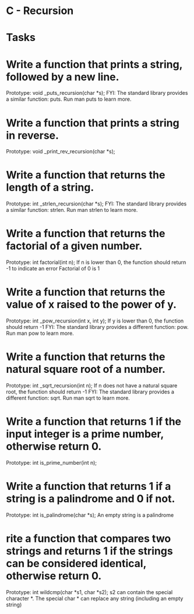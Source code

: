 # C - Recursion
# Tasks
# Write a function that prints a string, followed by a new line.
Prototype: void _puts_recursion(char *s);
FYI: The standard library provides a similar function: puts. Run man puts to learn more.
# Write a function that prints a string in reverse.
Prototype: void _print_rev_recursion(char *s);
# Write a function that returns the length of a string.
Prototype: int _strlen_recursion(char *s);
FYI: The standard library provides a similar function: strlen. Run man strlen to learn more.
# Write a function that returns the factorial of a given number.
Prototype: int factorial(int n);
If n is lower than 0, the function should return -1 to indicate an error
Factorial of 0 is 1
# Write a function that returns the value of x raised to the power of y.
Prototype: int _pow_recursion(int x, int y);
If y is lower than 0, the function should return -1
FYI: The standard library provides a different function: pow. Run man pow to learn more.
# Write a function that returns the natural square root of a number.
Prototype: int _sqrt_recursion(int n);
If n does not have a natural square root, the function should return -1
FYI: The standard library provides a different function: sqrt. Run man sqrt to learn more.
# Write a function that returns 1 if the input integer is a prime number, otherwise return 0.
Prototype: int is_prime_number(int n);
# Write a function that returns 1 if a string is a palindrome and 0 if not.
Prototype: int is_palindrome(char *s);
An empty string is a palindrome
# rite a function that compares two strings and returns 1 if the strings can be considered identical, otherwise return 0.
Prototype: int wildcmp(char *s1, char *s2);
s2 can contain the special character *.
The special char * can replace any string (including an empty string)
